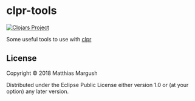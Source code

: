 # clpr-tools

[![Clojars Project](https://img.shields.io/clojars/v/clpr-tools.svg)](https://clojars.org/clpr-tools)

Some useful tools to use with [clpr](https://github.com/matthias-margush/clpr)

## License

Copyright © 2018 Matthias Margush

Distributed under the Eclipse Public License either version 1.0 or (at
your option) any later version.
